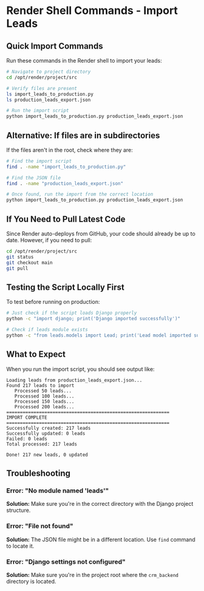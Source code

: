 # Render Shell Commands - Import Leads

## Quick Import Commands

Run these commands in the Render shell to import your leads:

```bash
# Navigate to project directory
cd /opt/render/project/src

# Verify files are present
ls import_leads_to_production.py
ls production_leads_export.json

# Run the import script
python import_leads_to_production.py production_leads_export.json
```

## Alternative: If files are in subdirectories

If the files aren't in the root, check where they are:

```bash
# Find the import script
find . -name "import_leads_to_production.py"

# Find the JSON file
find . -name "production_leads_export.json"

# Once found, run the import from the correct location
python import_leads_to_production.py production_leads_export.json
```

## If You Need to Pull Latest Code

Since Render auto-deploys from GitHub, your code should already be up to date. However, if you need to pull:

```bash
cd /opt/render/project/src
git status
git checkout main
git pull
```

## Testing the Script Locally First

To test before running on production:

```bash
# Just check if the script loads Django properly
python -c "import django; print('Django imported successfully')"

# Check if leads module exists
python -c "from leads.models import Lead; print('Lead model imported successfully')"
```

## What to Expect

When you run the import script, you should see output like:

```
Loading leads from production_leads_export.json...
Found 217 leads to import
   Processed 50 leads...
   Processed 100 leads...
   Processed 150 leads...
   Processed 200 leads...
============================================================
IMPORT COMPLETE
============================================================
Successfully created: 217 leads
Successfully updated: 0 leads
Failed: 0 leads
Total processed: 217 leads

Done! 217 new leads, 0 updated
```

## Troubleshooting

### Error: "No module named 'leads'"
**Solution:** Make sure you're in the correct directory with the Django project structure.

### Error: "File not found"
**Solution:** The JSON file might be in a different location. Use `find` command to locate it.

### Error: "Django settings not configured"
**Solution:** Make sure you're in the project root where the `crm_backend` directory is located.

